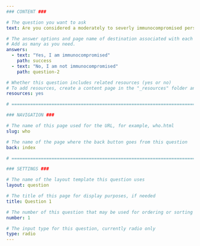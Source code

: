 ```yaml
---
### CONTENT ###

# The question you want to ask
text: Are you considered a moderately to severly immunocompromised person?

# The answer options and page name of destination associated with each answer
# Add as many as you need.
answers:
  - text: "Yes, I am immunocompromised"
    path: success
  - text: "No, I am not immunocompromised"
    path: question-2

# Whether this question includes related resources (yes or no)
# To add resources, create a content page in the "_resources" folder and add this question's filename to the "related-page-name" setting, for example, who.md.
resources: yes

# =============================================================================

### NAVIGATION ###

# The name of this page used for the URL, for example, who.html
slug: who

# The name of the page where the back button goes from this question
back: index

# =============================================================================

### SETTINGS ###

# The name of the layout template this question uses
layout: question

# The title of this page for display purposes, if needed
title: Question 1

# The number of this question that may be used for ordering or sorting
number: 1

# The input type for this question, currently radio only
type: radio
---
```

